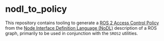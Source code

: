 # nodl_to_policy

This repository contains tooling to generate a
[ROS 2 Access Control Policy](https://design.ros2.org/articles/ros2_access_control_policies.html)
from the [Node Interface Definition Language (NoDL)](https://github.com/ros2/design/pull/266)
description of a ROS graph, primarily to be used in conjunction with the `SROS2` utilities.
